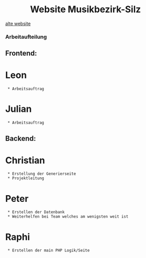 <div align="center">
  <h1>Website Musikbezirk-Silz</h1>
</div>

[alte website](https://musikbezirk-silz.at)

### Arbeitaufteilung

## Frontend:

# Leon

     * Arbeitsauftrag

# Julian

     * Arbeitsauftrag

## Backend:

# Christian

     * Erstellung der Generierseite
     * Projektleitung

# Peter

     * Erstellen der Datenbank
     * Weiterhelfen bei Team welches am wenigsten weit ist

# Raphi

     * Erstellen der main PHP Logik/Seite
